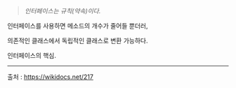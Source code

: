 > *인터페이스는 규칙(약속)이다.*

인터페이스를 사용하면 메소드의 개수가 줄어들 뿐더러,

의존적인 클래스에서 독립적인 클래스로 변환 가능하다.

인터페이스의 핵심.

---

출처 : https://wikidocs.net/217

